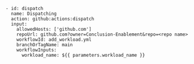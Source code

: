     - id: dispatch
      name: Dispatching
      action: github:actions:dispatch
      input:
        allowedHosts: ['github.com']
        repoUrl: github.com?owner=Conclusion-Enablement&repo=<repo name>
        workflowId: add_workload.yml
        branchOrTagName: main
        workflowInputs: 
          workload_name: ${{ parameters.workload_name }}
